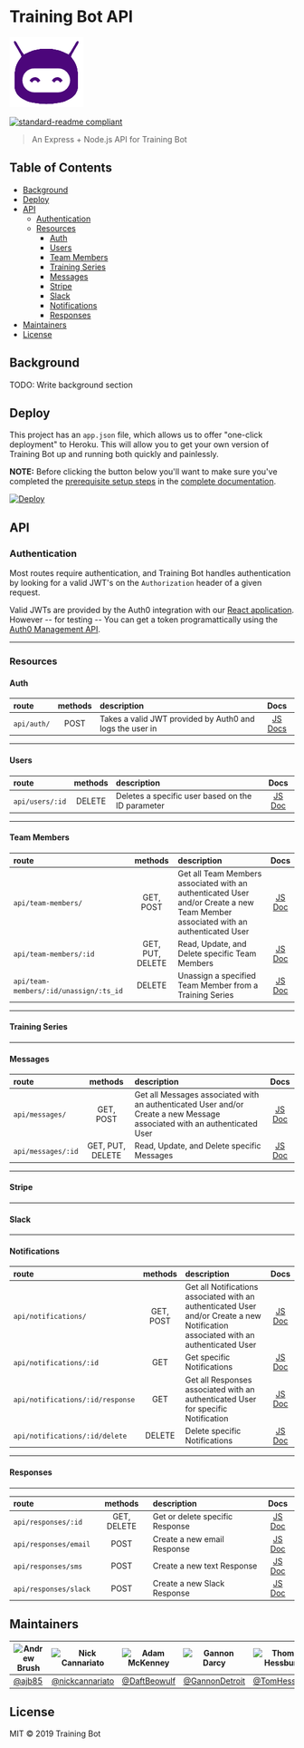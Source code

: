 # Training Bot API

![banner](img/logo.png)

[![standard-readme compliant](https://img.shields.io/badge/standard--readme-OK-green.svg?style=flat-square)](https://github.com/RichardLitt/standard-readme)

> An Express + Node.js API for Training Bot

## Table of Contents

- [Background](#background)
- [Deploy](#Deploy)
- [API](#api)
  - [Authentication](#Authentication)
  - [Resources](#Resources)
    - [Auth](#Auth)
    - [Users](#Users)
    - [Team Members](#Team-Members)
    - [Training Series](#Training-Series)
    - [Messages](#Messages)
    - [Stripe](#Stripe)
    - [Slack](#Slack)
    - [Notifications](#Notifications)
    - [Responses](#Responses)
- [Maintainers](#maintainers)
- [License](#license)

## Background

TODO: Write background section

## Deploy

This project has an `app.json` file, which allows us to offer "one-click deployment" to Heroku. This will allow you to get your own version of Training Bot up and running both quickly and painlessly.

**NOTE:** Before clicking the button below you'll want to make sure you've completed the [prerequisite setup steps](../docs/01-prerequisites.md) in the [complete documentation](../docs/index.md).

[![Deploy](https://www.herokucdn.com/deploy/button.svg)](https://heroku.com/deploy?template=https://github.com/labs12-training-bot-2/labs12-training-bot-2-BE/)

## API

### Authentication

Most routes require authentication, and Training Bot handles authentication by looking for a valid JWT's on the `Authorization` header of a given request.

Valid JWTs are provided by the Auth0 integration with our [React application](https://github.com/labs12-training-bot-2/labs12-training-bot-2-FE). However -- for testing -- You can get a token programattically using the [Auth0 Management API](https://auth0.com/docs/api/management/v2/get-access-tokens-for-test).

---

### Resources

#### Auth

| route | methods | description | Docs |
|:--- | :---: | :--- | :---:|
| `api/auth/` |  POST   | Takes a valid JWT provided by Auth0 and logs the user in | [JS Docs](https://github.com/labs12-training-bot-2/labs12-training-bot-2-BE/blob/master/controllers/auth.js#L9-L65) |

---

#### Users

| route | methods | description | Docs |
|:--- | :---: | :--- | :---:|
| `api/users/:id` | DELETE | Deletes a specific user based on the ID parameter | [JS Doc](https://github.com/labs12-training-bot-2/labs12-training-bot-2-BE/blob/master/controllers/user.js#L7-L31) |

---

#### Team Members

| route | methods | description | Docs |
|:--- | :---: | :--- | :---:|
| `api/team-members/`| GET, POST | Get all Team Members associated with an authenticated User and/or Create a new Team Member associated with an authenticated User |  [JS Doc](https://github.com/labs12-training-bot-2/labs12-training-bot-2-BE/blob/master/controllers/teamMember.js#L58-L143)  |
| `api/team-members/:id`| GET, PUT, DELETE | Read, Update, and Delete specific Team Members | [JS Doc](https://github.com/labs12-training-bot-2/labs12-training-bot-2-BE/blob/master/controllers/teamMember.js#L57-L141)  |
| `api/team-members/:id/unassign/:ts_id`| DELETE | Unassign a specified Team Member from a Training Series | [JS Doc](https://github.com/labs12-training-bot-2/labs12-training-bot-2-BE/blob/master/controllers/teamMember.js#L144-L213) |

---

#### Training Series

---

#### Messages

| route | methods | description | Docs |
|:--- | :---: | :--- | :---:|
| `api/messages/` | GET, POST | Get all Messages associated with an authenticated User and/or Create a new Message associated with an authenticated User | [JS Doc](https://github.com/labs12-training-bot-2/labs12-training-bot-2-BE/blob/master/controllers/message.js#L13-L66)  |
| `api/messages/:id` | GET, PUT, DELETE | Read, Update, and Delete specific Messages | [JS Doc](https://github.com/labs12-training-bot-2/labs12-training-bot-2-BE/blob/master/controllers/message.js#L68-L165) |

---

#### Stripe

---

#### Slack

---

#### Notifications

| route | methods | description | Docs |
|:--- | :---: | :--- | :---:|
| `api/notifications/` | GET, POST | Get all Notifications associated with an authenticated User and/or Create a new Notification associated with an authenticated User | [JS Doc](https://github.com/labs12-training-bot-2/labs12-training-bot-2-BE/blob/master/controllers/notification.js#L15-L80) |
| `api/notifications/:id` | GET | Get specific Notifications | [JS Doc](https://github.com/labs12-training-bot-2/labs12-training-bot-2-BE/blob/master/controllers/notification.js#L82-L109)  |
| `api/notifications/:id/response` | GET | Get all Responses associated with an authenticated User for specific Notification | [JS Doc](https://github.com/labs12-training-bot-2/labs12-training-bot-2-BE/blob/master/controllers/notification.js#L111-L143) |
| `api/notifications/:id/delete` | DELETE | Delete specific Notifications | [JS Doc](https://github.com/labs12-training-bot-2/labs12-training-bot-2-BE/blob/master/controllers/notification.js#L145-L167) |

---

#### Responses

----

| route | methods | description | Docs |
|:--- | :---: | :--- | :---:|
| `api/responses/:id` | GET, DELETE | Get or delete specific Response | [JS Doc](https://github.com/labs12-training-bot-2/labs12-training-bot-2-BE/blob/master/controllers/responses.js#L22-L71) |
| `api/responses/email` | POST | Create a new email Response | [JS Doc](https://github.com/labs12-training-bot-2/labs12-training-bot-2-BE/blob/master/controllers/responses.js#L73-L139)  |
| `api/responses/sms` | POST | Create a new text Response | [JS Doc](https://github.com/labs12-training-bot-2/labs12-training-bot-2-BE/blob/master/controllers/responses.js#L141-L192)  |
| `api/responses/slack` | POST | Create a new Slack Response | [JS Doc](https://github.com/labs12-training-bot-2/labs12-training-bot-2-BE/blob/master/controllers/responses.js#L194-L244)  |



## Maintainers

| ![Andrew Brush](https://github.com/ajb85.png) | ![Nick Cannariato](https://github.com/nickcannariato.png) | ![Adam McKenney](https://github.com/DaftBeowulf.png) | ![Gannon Darcy](https://github.com/GannonDetroit.png) | ![Thomas Hessburg](https://github.com/TomHessburg.png) |
| --------------------------------------------- | --------------------------------------------------------- | ---------------------------------------------------- | ----------------------------------------------------- | ------------------------------------------------------ |
| [@ajb85](https://github.com/ajb85) | [@nickcannariato](https://github.com/nickcannariato) | [@DaftBeowulf](https://github.com/DaftBeowulf) | [@GannonDetroit](https://github.com/GannonDetroit) | [@TomHessburg](https://github.com/TomHessburg)         |

## License

MIT © 2019 Training Bot
